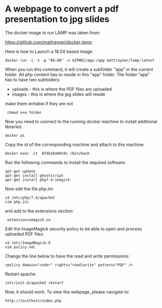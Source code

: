 # A webpage to convert a pdf presentation to jpg slides

The docker image to run LAMP was taken from:

https://github.com/mattrayner/docker-lamp

Here is how to Launch a 18.04 based image:

    docker run -i -t -p "80:80" -v ${PWD}/app:/app mattrayner/lamp:latest

When you run this command, it will create  a subfolder "app" in the current folder. All php content has to reside in this "app" folder. The folder "app" has to have two subfolders:

- uploads - this is where the PDF files are uploaded
- images - this is where the jpg slides will reside

make them writable if they are not
    
     chmod a+w folder
 
Now you need to connect to the running docker machine to install additional libraries:
    
    docker ps 

 Copy the id of the corresponding machine and attach to this machine:

    docker exec -it  8fdb10a00c6c /bin/bash

Run the following commands to install the required software:

    apt-get update
    apt-get install ghostscript
    apt-get install php7.4-imagick

Now edit the file php.ini:

    cd /etc/php/7.4/apache2
    vim php.ini

and add to the extensions section:

     extension=imagick.so

Edit the ImageMagick security policy to be able to open and process uploaded PDF files:

    cd /etc/ImageMagick-6
    vim policy.xml

Change the line below to have the read and write permissions:
    
    <policy domain="coder" rights="read|write" pattern="PDF" />

Restart apache:

    /etc/init.d/apache2 restart

Now, it should work. To view the webpage, please navigate to: 

    http://localhost/index.php

















